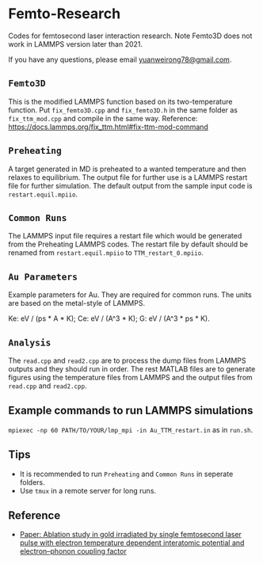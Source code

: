 # Femto-Research
Codes for femtosecond laser interaction research. Note Femto3D does not work in LAMMPS version later than 2021.

If you have any questions, please email yuanweirong78@gmail.com.

## `Femto3D`
This is the modified LAMMPS function based on its two-temperature function. Put `fix_femto3D.cpp` and `fix_femto3D.h` in the same folder as `fix_ttm_mod.cpp` and compile in the same way. Reference: https://docs.lammps.org/fix_ttm.html#fix-ttm-mod-command

## `Preheating`
A target generated in MD is preheated to a wanted temperature and then relaxes to equilibrium. The output file for further use is a LAMMPS restart file for further simulation. The default output from the sample input code is `restart.equil.mpiio`.

## `Common Runs`
The LAMMPS input file requires a restart file which would be generated from the Preheating LAMMPS codes. The restart file by default should be renamed from `restart.equil.mpiio` to `TTM_restart_0.mpiio`.

## `Au Parameters`
Example parameters for Au. They are required for common runs. The units are based on the metal-style of LAMMPS. 

Ke: eV / (ps * A * K); Ce: eV / (A^3 * K); G: eV / (A^3 * ps * K).

## `Analysis`
The `read.cpp` and `read2.cpp` are to process the dump files from LAMMPS outputs and they should run in order. The rest MATLAB files are to generate figures using the temperature files from LAMMPS and the output files from `read.cpp` and `read2.cpp`.

## Example commands to run LAMMPS simulations
`mpiexec -np 60 PATH/TO/YOUR/lmp_mpi -in Au_TTM_restart.in` as in `run.sh`.

## Tips
- It is recommended to run `Preheating` and `Common Runs` in seperate folders.
- Use `tmux` in a remote server for long runs.

## Reference
- [Paper: Ablation study in gold irradiated by single femtosecond laser pulse with electron temperature dependent interatomic potential and electron–phonon coupling factor](https://iopscience.iop.org/article/10.1088/1555-6611/abdcb8/meta)
